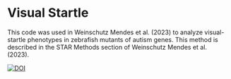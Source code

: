 # Visual Startle 

This code was used in Weinschutz Mendes et al. (2023) to analyze visual-startle phenotypes in zebrafish mutants of autism genes. This method is described in the STAR Methods section of Weinschutz Mendes et al. (2023).

[![DOI](https://zenodo.org/badge/601389493.svg)](https://zenodo.org/badge/latestdoi/601389493)

